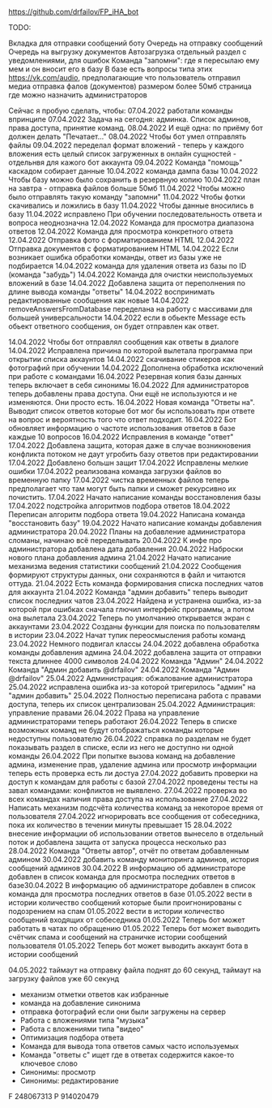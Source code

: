 https://github.com/drfailov/FP_iHA_bot


TODO:

Вкладка для отправки сообщений боту
Очередь на отправку сообщений
Очередь на выгрузку документов
Автозагрузка
отдельный раздел с уведомлениями, для ошибок
Команда "запомни": где я пересылаю ему мем и он вносит его в базу
В базе есть вопросы типа этих https://vk.com/audio, предполагающие что пользователь отправил медиа
отправка фалов (документов) размером более 50мб
страница где можно назначить администраторов

Сейчас я пробую сделать, чтобы:
07.04.2022 работали команды впринципе
07.04.2022 Задача на сегодня: админка. Список админов, права доступа, принятие команд.
08.04.2022 И ещё одна: по приёму бот должен делать "Печатает..."
08.04.2022 Чтобы бот умел отправлять файлы
09.04.2022 переделал формат вложений - теперь у каждого вложения есть целый список загруженных в онлайн сущностей - отдельнвя для кажого бот аккаунта
09.04.2022 Команда "помощь" каскадом собирает данные
10.04.2022 команда дампа базы
10.04.2022 Чтобы базу можно было сохранить в резервную копию
10.04.2022 план на завтра - отправка файлов больше 50мб
11.04.2022 Чтобы можно было отправлять такую команду "запомни"
11.04.2022 Чтобы фотки скачивались и ложились в базу
11.04.2022 Чтобы данные вносились в базу
11.04.2022 исправлено При обучении последовательность ответа и вопроса неоднозначна
12.04.2022 Команда для просмотра диапазона ответов
12.04.2022 Команда для просмотра конкретного ответа
12.04.2022 Отправка фото с форматированием HTML
12.04.2022 Отправка документов с форматированием HTML
14.04.2022 Если возникает ошибка обработки команды, ответ из базы уже не подбирается
14.04.2022 команда для удаления ответа из базы по ID (команда "забудь")
14.04.2022 Команда для очистки неиспользуемых вложений в базе
14.04.2022 Добавлена защита от переполнения по длине вывода команды "ответы"
14.04.2022 воспринимать редактированные сообщения как новые
14.04.2022 removeAnswersFromDatabase переделана на работу с массивами для большей универсальности
14.04.2022 если в обьекте Message есть обьект ответного сообщения, он будет отправлен как ответ.

14.04.2022 Чтобы бот отправлял сообщения как ответы в диалоге
14.04.2022 Исправлена причина по которой вылетала программа при открытии списка аккаунтов
14.04.2022 скачивание стикеров как фотографий при обучении
14.04.2022 Дополнена обработка исключений при работе с командами
16.04.2022 Резервная копия базы данных теперь включает в себя синонимы
16.04.2022 Для администраторов теперь добавлены права доступа. Они ещё не используются и не изменяются. Они просто есть.
16.04.2022 Новая команда "Ответы на". Выводит список ответов которые бот мог бы использовать при ответе на вопрос и вероятность того что ответ подходит.
16.04.2022 Бот обновляет информацию о частоте использования ответов в базе каждые 10 вопросов
16.04.2022 Исправления в команде "ответ"
17.04.2022 Добавлена защита, которая даже в случае возникновения конфликта потоком не даут угробить базу ответов при редактировании
17.04.2022 Добавлено большн защит
17.04.2022 Исправлены мелкие ошибки
17.04.2022 реализована команда загрузки файлов во временную папку
17.04.2022 чистка временных файлов теперь предполагает что там могут быть папки и сможет рекурсивно их почистить.
17.04.2022 Начато написание команды восстановления базы
17.04.2022 подстройка алгоритмов подбора ответов
18.04.2022 Переписан алгоритм подбора ответа
19.04.2022 Написана команда "восстановить базу"
19.04.2022 Начато написание команды добавления администратора
20.04.2022 Планы на добавление администратора сломаны, начинаю всё переделывать
20.04.2022 К инфе про администратора добавлена дата добавления
20.04.2022 Наброски нового плана добавления админа
21.04.2022 Начато написание механизма ведения статистики сообщений
21.04.2022 Сообщения формируют структуры данных, они сохраняются в файл и читаются оттуда.
21.04.2022 Есть команда формирования списка последних чатов для аккаунта
21.04.2022 Команда "админ добавить" теперь выводит список последних чатов
23.04.2022 Найдена и устранена ошибка, из-за которой при ошибках сначала глючил интерфейс программы, а потом она вылетала
23.04.2022 Теперь по умолчанию открывается экран с аккаунтами
23.04.2022 Созданы функции для поиска по пользователям в истории
23.04.2022 Начат тупик переосмысления работы команд
23.04.2022 Немного подвигал классы
24.04.2022 добавлена обработка команды добавления админа
24.04.2022 добавлена защита от отправки текста длиннее 4000 символов
24.04.2022 Команда "Админ"
24.04.2022 Команда "Админ добавить @drfailov"
24.04.2022 Команда "Админ @drfailov"
25.04.2022 Администрация: обжалование администратора
25.04.2022 исправлена ошибка из-за которой тригерилось "админ" на "админ добавить"
25.04.2022 Полностью переписана работа с правами доступа, теперь их список централизован
25.04.2022 Администрация: управление правами
26.04.2022 Права на управление администраторами теперь работают
26.04.2022 Теперь в списке возможных команд не будут отображаться команды которые недоступны пользователю
26.04.2022 справка по разделам не будет показывать раздел в списке, если из него не доступно ни одной команды
26.04.2022 При попытке вызова команд на добавление админа, изменение прав, удаление админа или просмотр информации теперь есть проверка есть ли достуа
27.04.2022 добавить проверки на доступ к командам для работы с базой
27.04.2022 проведены тесты на завал командами: конфликтов не выявлено.
27.04.2022 проверка во всех командах наличия права доступа на использование
27.04.2022 Написать механизм подсчёта количества команд за некоторое время от пользователя
27.04.2022 игнорировать все сообщения от собеседника, пока их количество в течении минуты превышает 15
28.04.2022 внесение информации об использовании ответов вынесело в отдельный поток и добавлена защита от запуска процесса несколько раз
28.04.2022 Команда "Ответы автор", отчёт по ответам добавленным админом
30.04.2022 добавить команду мониторинга админов, история сообщений админов 
30.04.2022 В информацию об администраторе добавлен в список команда для просмотра последних ответов в базе30.04.2022 В информацию об администраторе добавлен в список команда для просмотра последних ответов в базе
01.05.2022 вести в истории количество сообщений которые были проигнонированы с подозрением на спам
01.05.2022 вести в истории количество сообщений входящих от собеседника
01.05.2022 Теперь бот может работать в чатах по обращению
01.05.2022 Теперь бот может выводить счётчик спама и сообщений на страничке истории сообщений пользователя
01.05.2022 Теперь бот может выводить аккаунт бота в истории сообщений

04.05.2022 таймаут на отправку файла поднят до 60 секунд, таймаут на загрузку файлов уже 60 секунд


- механизм отметки ответов как избранные
- команда на добавление синонима
- отправка фотографий если они были загружены на сервер
- Работа с вложениями типа "музыка"
- Работа с вложениями типа "видео"
- Оптимизация подбора ответа
- Команда для вывода топа ответов самых часто используемых
- Команда "ответы с" ищет где в ответах содержится какое-то ключевое слово
- Синонимы: просмотр
- Синонимы: редактирование


F 248067313 
P 914020479 
